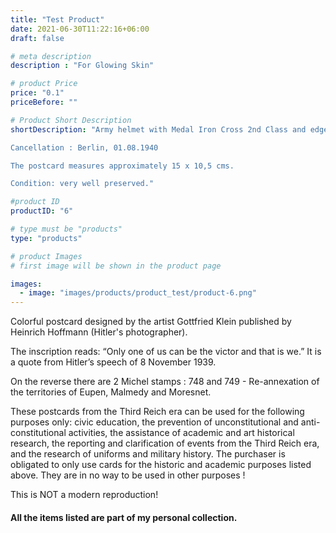 ```yaml
---
title: "Test Product"
date: 2021-06-30T11:22:16+06:00
draft: false

# meta description
description : "For Glowing Skin"

# product Price
price: "0.1"
priceBefore: ""

# Product Short Description
shortDescription: "Army helmet with Medal Iron Cross 2nd Class and edged weapon

Cancellation : Berlin, 01.08.1940

The postcard measures approximately 15 x 10,5 cms.

Condition: very well preserved."

#product ID
productID: "6"

# type must be "products"
type: "products"

# product Images
# first image will be shown in the product page

images:
  - image: "images/products/product_test/product-6.png"
---
```


Colorful postcard designed by the artist Gottfried Klein published by Heinrich Hoffmann (Hitler's photographer). 

The inscription reads: “Only one of us can be the victor and that is we.” It is a quote from Hitler’s speech of 8 November 1939. 

On the reverse there are 2 Michel stamps : 748 and 749 - Re-annexation of the territories of Eupen, Malmedy and Moresnet.

These postcards from the Third Reich era can be used for the following purposes only: civic education, the prevention of unconstitutional and anti-constitutional activities, the assistance of academic and art historical research, the reporting and clarification of events from the Third Reich era, and the research of uniforms and military history. The purchaser is obligated to only use cards for the historic and academic purposes listed above. They are in no way to be used in other purposes !

This is NOT a modern reproduction!

#### All the items listed are part of my personal collection.
